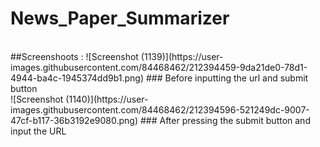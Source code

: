 # News_Paper_Summarizer
<br>
##Screenshoots :
![Screenshot (1139)](https://user-images.githubusercontent.com/84468462/212394459-9da21de0-78d1-4944-ba4c-1945374dd9b1.png)
### Before inputting the url and submit button
<br>
![Screenshot (1140)](https://user-images.githubusercontent.com/84468462/212394596-521249dc-9007-47cf-b117-36b3192e9080.png)
### After pressing the submit button and input the URL


